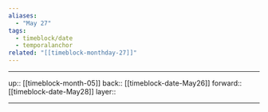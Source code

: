 ```yaml
---
aliases:
  - "May 27"
tags:
  - timeblock/date
  - temporalanchor
related: "[[timeblock-monthday-27]]"
---
```




***

up:: [[timeblock-month-05]]
back:: [[timeblock-date-May26]]
forward:: [[timeblock-date-May28]]
layer:: 

***
